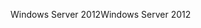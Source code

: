 <span data-ttu-id="a25e6-101">Windows Server 2012</span><span class="sxs-lookup"><span data-stu-id="a25e6-101">Windows Server 2012</span></span>